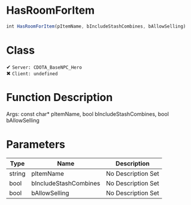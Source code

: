 # HasRoomForItem
```js
int HasRoomForItem(pItemName, bIncludeStashCombines, bAllowSelling)
```
# Class
✔ `Server: CDOTA_BaseNPC_Hero`  
✖ `Client: undefined`  

# Function Description
Args: const char* pItemName, bool bIncludeStashCombines, bool bAllowSelling
# Parameters
Type|Name|Description
--|--|--
string|pItemName|No Description Set
bool|bIncludeStashCombines|No Description Set
bool|bAllowSelling|No Description Set
